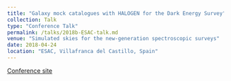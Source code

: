 ```yaml
---
title: "Galaxy mock catalogues with HALOGEN for the Dark Energy Survey"
collection: Talk
type: "Conference Talk"
permalink: /talks/2018b-ESAC-talk.md
venue: "Simulated skies for the new-generation spectroscopic surveys"
date: 2018-04-24
location: "ESAC, Villafranca del Castillo, Spain"
---
```


[Conference site](https://www.cosmos.esa.int/web/simulated-skies)
